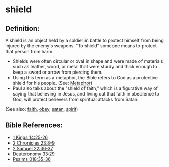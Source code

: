 # shield #

## Definition: ##

A shield is an object held by a soldier in battle to protect himself from being injured by the enemy's weapons. "To shield" someone means to protect that person from harm.

* Shields were often circular or oval in shape and were made of materials such as leather, wood, or metal that were sturdy and thick enough to keep a sword or arrow from piercing them.
* Using this term as a metaphor, the Bible refers to God as a protective shield for his people. (See: [Metaphor](https://git.door43.org/Door43/en-ta-translate-vol1/src/master/content/figs_metaphor.md))
* Paul also talks about the "shield of faith," which is a figurative way of saying that believing in Jesus, and living out that faith in obedience to God, will protect believers from spiritual attacks from Satan.

(See also: [faith](../kt/faith.md), [obey](../other/obey.md), [satan](../kt/satan.md), [spirit](../kt/spirit.md))

## Bible References: ##

* [1 Kings 14:25-26](https://door43.org/en/bible/notes/1ki/14/25)
* [2 Chronicles 23:8-9](https://door43.org/en/bible/notes/2ch/23/08)
* [2 Samuel 22:36-37](https://door43.org/en/bible/notes/2sa/22/36)
* [Deuteronomy 33:29](https://door43.org/en/bible/notes/deu/33/29)
* [Psalms 018:35-36](https://door43.org/en/bible/notes/psa/018/035)

